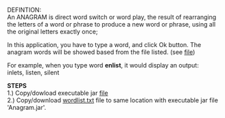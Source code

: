 DEFINTION:<br/>
An ANAGRAM is direct word switch or word play, the result of rearranging the letters of a word or phrase to produce a new word or phrase, using all the original letters exactly once;

In this application, you have to type a word, and click Ok button.
The anagram words will be showed based from the file listed. (see <a href='https://github.com/lexxxander/gethub/blob/master/wordlist.txt'>file</a>)

For example, when you type word <b>enlist</b>, it would display an output:<br/>
  inlets, listen, silent

<b>STEPS</b><br/>
1.) Copy/dowload executable jar <a href='https://github.com/lexxxander/gethub/blob/master/Anagram/Anagram.jar'>file</a><br/>
2.) Copy/download <a href='https://github.com/lexxxander/gethub/blob/master/wordlist.txt'>wordlist.txt</a> file to same location with executable jar file 'Anagram.jar'.
